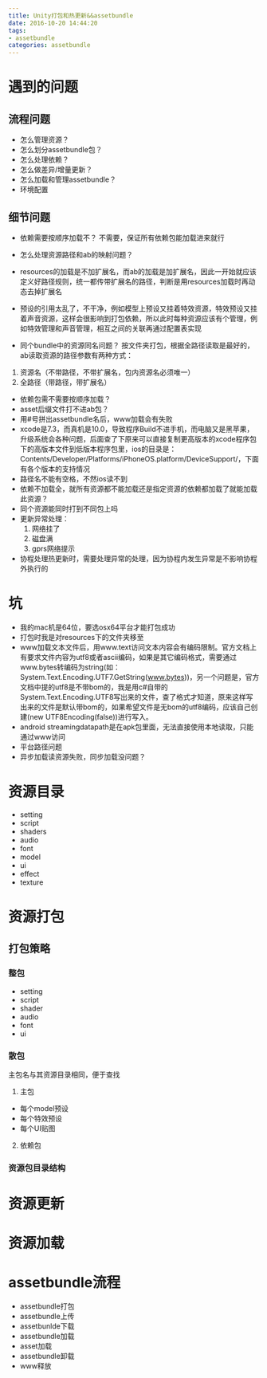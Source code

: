```yaml
---
title: Unity打包和热更新&&assetbundle
date: 2016-10-20 14:44:20
tags: 
- assetbundle
categories: assetbundle
---
```


# 遇到的问题

## 流程问题
- 怎么管理资源？
- 怎么划分assetbundle包？
- 怎么处理依赖？
- 怎么做差异/增量更新？
- 怎么加载和管理assetbundle？
- 环境配置

## 细节问题
- 依赖需要按顺序加载不？
不需要，保证所有依赖包能加载进来就行
	
- 怎么处理资源路径和ab的映射问题？
- resources的加载是不加扩展名，而ab的加载是加扩展名，因此一开始就应该定义好路径规则，统一都传带扩展名的路径，判断是用resources加载时再动态去掉扩展名
- 预设的引用太乱了，不干净，例如模型上预设又挂着特效资源，特效预设又挂着声音资源，这样会很影响到打包依赖，所以此时每种资源应该有个管理，例如特效管理和声音管理，相互之间的关联再通过配置表实现
- 同个bundle中的资源同名问题？
 按文件夹打包，根据全路径读取是最好的，ab读取资源的路径参数有两种方式：
 1. 资源名（不带路径，不带扩展名，包内资源名必须唯一）
 2. 全路径（带路径，带扩展名）
- 依赖包需不需要按顺序加载？
- asset后缀文件打不进ab包？
- 用#号拼出assetbundle名后，www加载会有失败
- xcode是7.3，而真机是10.0，导致程序Build不进手机，而电脑又是黑苹果，升级系统会各种问题，后面查了下原来可以直接复制更高版本的xcode程序包下的高版本文件到低版本程序包里，ios的目录是：Contents/Developer/Platforms/iPhoneOS.platform/DeviceSupport/，下面有各个版本的支持情况
- 路径名不能有空格，不然ios读不到
- 依赖不加载全，就所有资源都不能加载还是指定资源的依赖都加载了就能加载此资源？
- 同个资源能同时打到不同包上吗
- 更新异常处理：
	1. 网络挂了
	2. 磁盘满
	3. gprs网络提示
- 协程处理热更新时，需要处理异常的处理，因为协程内发生异常是不影响协程外执行的

# 坑
- 我的mac机是64位，要选osx64平台才能打包成功
- 打包时我是对resources下的文件夹移至
- www加载文本文件后，用www.text访问文本内容会有编码限制。官方文档上有要求文件内容为utf8或者ascii编码，如果是其它编码格式，需要通过www.bytes转编码为string(如：System.Text.Encoding.UTF7.GetString(www.bytes))，另一个问题是，官方文档中提的utf8是不带bom的，我是用c#自带的System.Text.Encoding.UTF8写出来的文件，查了格式才知道，原来这样写出来的文件是默认带bom的，如果希望文件是无bom的utf8编码，应该自己创建(new UTF8Encoding(false))进行写入。
- android streamingdatapath是在apk包里面，无法直接使用本地读取，只能通过www访问
- 平台路径问题
- 异步加载读资源失败，同步加载没问题？

# 资源目录
- setting
- script
- shaders
- audio
- font
- model
- ui
- effect
- texture

# 资源打包
## 打包策略
### 整包
- setting
- script
- shader
- audio
- font
- ui

### 散包
主包名与其资源目录相同，便于查找

1. 主包
- 每个model预设
- 每个特效预设
- 每个UI贴图

2. 依赖包


### 资源包目录结构 


# 资源更新


# 资源加载


# assetbundle流程
- assetbundle打包
- assetbundle上传
- assetbunlde下载
- assetbundle加载
- asset加载 
- assetbundle卸载
- www释放